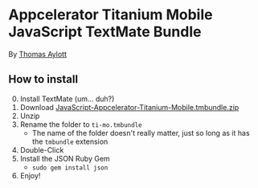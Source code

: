 Appcelerator Titanium Mobile JavaScript TextMate Bundle
====
By [Thomas Aylott](http://SubtleGradient.com)

How to install
----

0. Install TextMate (um… duh?)
1. Download [JavaScript-Appcelerator-Titanium-Mobile.tmbundle.zip](http://github.com/subtleGradient/JavaScript-Appcelerator-Titanium-Mobile.tmbundle/zipball/master)
2. Unzip
3. Rename the folder to `ti-mo.tmbundle`
    * The name of the folder doesn't really matter, just so long as it has the `tmbundle` extension
4. Double-Click
5. Install the JSON Ruby Gem
    * `sudo gem install json`
6. Enjoy!